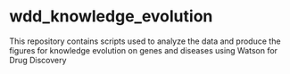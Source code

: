 # wdd_knowledge_evolution
This repository contains scripts used to analyze the data and produce the figures for knowledge evolution on genes and diseases using Watson for Drug Discovery
